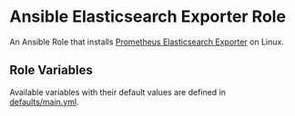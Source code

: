 Ansible Elasticsearch Exporter Role
============


An Ansible Role that installs [Prometheus Elasticsearch Exporter](https://github.com/justwatchcom/elasticsearch_exporter) on Linux.

## Role Variables

Available variables with their default values are defined in [defaults/main.yml](defaults/main.yml).
